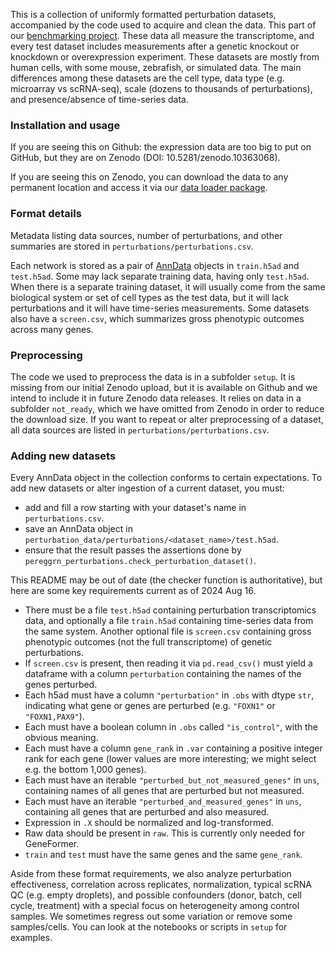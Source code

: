 
This is a collection of uniformly formatted perturbation datasets, accompanied by the code used to acquire and clean the data. This part of our [benchmarking project](https://github.com/ekernf01/perturbation_benchmarking). These data all measure the transcriptome, and every test dataset includes measurements after a genetic knockout or knockdown or overexpression experiment. These datasets are mostly from human cells, with some mouse, zebrafish, or simulated data. The main differences among these datasets are the cell type, data type (e.g. microarray vs scRNA-seq), scale (dozens to thousands of perturbations), and presence/absence of time-series data. 

### Installation and usage

If you are seeing this on Github: the expression data are too big to put on GitHub, but they are on Zenodo (DOI: 10.5281/zenodo.10363068). 

If you are seeing this on Zenodo, you can download the data to any permanent location and access it via our [data loader package](https://github.com/ekernf01/pereggrn_perturbations). 

### Format details 

Metadata listing data sources, number of perturbations, and other summaries are stored in `perturbations/perturbations.csv`. 

Each network is stored as a pair of [AnnData](https://anndata.readthedocs.io/en/latest/index.html) objects in `train.h5ad` and `test.h5ad`. Some may lack separate training data, having only `test.h5ad`. When there is a separate training dataset, it will usually come from the same biological system or set of cell types as the test data, but it will lack perturbations and it will have time-series measurements. Some datasets also have a `screen.csv`, which summarizes gross phenotypic outcomes across many genes.

### Preprocessing

The code we used to preprocess the data is in a subfolder `setup`. It is missing from our initial Zenodo upload, but it is available on Github and we intend to include it in future Zenodo data releases. It relies on data in a subfolder `not_ready`, which we have omitted from Zenodo in order to reduce the download size. If you want to repeat or alter preprocessing of a dataset, all data sources are listed in `perturbations/perturbations.csv`. 

### Adding new datasets

Every AnnData object in the collection conforms to certain expectations. To add new datasets or alter ingestion of a current dataset, you must:

- add and fill a row starting with your dataset's name in `perturbations.csv`.
- save an AnnData object in `perturbation_data/perturbations/<dataset_name>/test.h5ad`.
- ensure that the result passes the assertions done by `pereggrn_perturbations.check_perturbation_dataset()`.

This README may be out of date (the checker function is authoritative), but here are some key requirements current as of 2024 Aug 16.

- There must be a file `test.h5ad` containing perturbation transcriptomics data, and optionally a file `train.h5ad` containing time-series data from the same system. Another optional file is `screen.csv` containing gross phenotypic outcomes (not the full transcriptome) of genetic perturbations.
- If `screen.csv` is present, then reading it via `pd.read_csv()` must yield a dataframe with a column `perturbation` containing the names of the genes perturbed. 
- Each h5ad must have a column `"perturbation"` in `.obs` with dtype `str`, indicating what gene or genes are perturbed (e.g. `"FOXN1"` or `"FOXN1,PAX9"`).
- Each must have a boolean column in `.obs` called `"is_control"`, with the obvious meaning.
- Each must have a column `gene_rank` in `.var` containing a positive integer rank for each gene (lower values are more interesting; we might select e.g. the bottom 1,000 genes). 
- Each must have an iterable `"perturbed_but_not_measured_genes"` in `uns`, containing names of all genes that are perturbed but not measured.
- Each must have an iterable `"perturbed_and_measured_genes"` in `uns`, containing all genes that are perturbed and also measured.
- Expression in `.X` should be normalized and log-transformed. 
- Raw data should be present in `raw`. This is currently only needed for GeneFormer.
- `train` and `test` must have the same genes and the same `gene_rank`.
 
Aside from these format requirements, we also analyze perturbation effectiveness, correlation across replicates, normalization, typical scRNA QC (e.g. empty droplets), and possible confounders (donor, batch, cell cycle, treatment) with a special focus on heterogeneity among control samples. We sometimes regress out some variation or remove some samples/cells. You can look at the notebooks or scripts in `setup` for examples. 